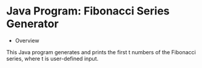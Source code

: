 # Java Program: Fibonacci Series Generator

* Overview

This Java program generates and prints the first t numbers of the Fibonacci series, where t is user-defined input.
